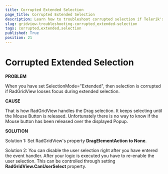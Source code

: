 ```yaml
---
title: Corrupted Extended Selection
page_title: Corrupted Extended Selection
description: Learn how to troubleshoot corrupted selection if Telerik's WPF DataGrid looses focus during extended selection.
slug: gridview-troubleshooting-corrupted_extended-selection
tags: corrupted,extended,selection
published: True
position: 21
---
```


# Corrupted Extended Selection

__PROBLEM__

When you have set SelectionMode="Extended", then selection is corrupted if RadGridView looses focus during extended selection.
          
__CAUSE__

That is how RadGridView handles the Drag selection. It keeps selecting until the Mouse Button is released. Unfortunately there is no way to know if the Mouse button has been released over the displayed Popup. 
          
__SOLUTION__

Solution 1: Set RadGridView's property __DragElementAction to None__.
          
Solution 2: You can disable the user selection right after you have entered the event handler. After your logic is executed you have to re-enable the user selection. This can be controlled through setting __RadGridView.CanUserSelect__ property.

